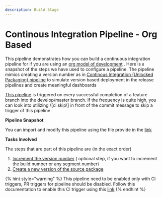 ```yaml
---
description: Build Stage
---
```


# Continous Integration Pipeline - Org Based

This pipeline demonstrates how you can build a continuous integration pipeline for if you are using  an [org model of development](https://trailhead.salesforce.com/en/content/learn/modules/org-development-model)  . Here is a snapshot of the steps we have used to configure a pipeline. The pipeline mimics creating a version number as in [Continous Integration \(Unlocked Packaging\) pipeline](continous-integration-pipeline-unlocked-package.md) to simulate version based deployment in the release pipelines and create meaningful dashboards

[This pipeline](https://raw.githubusercontent.com/azlamsalam/sfpowerscripts/release/SamplePipelines/sfpowerscripts-sample-pipelines/BuildDefinitions/Source%20Package%20Build%20using%20sfpowerscripts.json) is triggered on every successful completion of a feature branch into the develop/master branch. If the frequency is quite high, you can look into utilizing \\[ci skip\\] in front of the commit message to skip a trigger of this pipeline

**Pipeline Snapshot**

You can import and modify this pipeline using the file provide in the [link](https://raw.githubusercontent.com/azlamsalam/sfpowerscripts/release/SamplePipelines/sfpowerscripts-sample-pipelines/BuildDefinitions/Source%20Package%20Build%20using%20sfpowerscripts.json)

**Tasks Involved**

The steps that are part of this pipeline are \(in the exact order\)

1. [Increment the version number](../task-specifications/utility-tasks/increment-version-number-of-a-package.md) \( optional step, if you want to increment the build number or any segment number\)
2. [Create a new version of the source package](../task-specifications/packaging-tasks/create-source-based-package.md)



{% hint style="warning" %}
This pipeline need to be enabled only with CI triggers, PR triggers for pipeline should be disabled. Follow this  documentation to enable this CI trigger using this [link](https://docs.microsoft.com/en-us/azure/devops/pipelines/build/triggers?view=azure-devops&tabs=classic)
{% endhint %}

